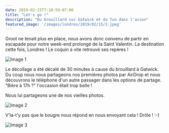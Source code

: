 ```yaml
---
date: 2019-02-15T7:10:59-07:00
title: "Let's go !"
description: "Du brouillard sur Gatwick et du fun dans l'avion"
featured_image: '/images/londres/2019/02/15/1.jpeg'
---
```


Groot ne tenait plus en place, nous avons donc convenu de partir en escapade pour notre week-end prolongé de la Saint Valentin. La destination cette fois, Londres ! Le coquin a vite retrouvé ses repères !

![Image 1](/images/londres/2019/02/15/1.jpeg)

Le décollage a été décalé de 30 minutes à cause du brouillard à Gatwick. Du coup nous nous partageons nos premières photos par AirDrop et nous découvrons le téléphone d'un autre passager dans les options de partage. "Bière à 17h ?" l'occasion était trop belle !

Nous lui partageons une de nos vieilles photos. 

![Image 2](/images/londres/2019/02/15/2.jpeg)

V'la-t'y pas que le bougre nous répond en nous envoyant cela ! Drôle ! :-)

![Image 3](/images/londres/2019/02/15/3.jpeg)